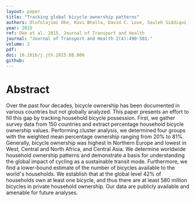 ```yaml
---
layout: paper
title: "Tracking global bicycle ownership patterns"
authors: Olufolajimi Oke, Kavi Bhalla, David C. Love, Sauleh Siddiqui
year: 2015
ref: Oke et al. 2015. Journal of Transport and Health
journal: "Journal of Transport and Health 2(4):490-501."
volume: 2
pdf:
doi: 10.1016/j.jth.2015.08.006
github:
---
```

# Abstract
Over the past four decades, bicycle ownership has been documented in various countries but not globally analyzed. This paper presents an effort to fill this gap by tracking household bicycle possession. First, we gather survey data from 150 countries and extract percentage household bicycle ownership values. Performing cluster analysis, we determined four groups with the weighted mean percentage ownership ranging from 20% to 81%. Generally, bicycle ownership was highest in Northern Europe and lowest in West, Central and North Africa, and Central Asia. We determine worldwide household ownership patterns and demonstrate a basis for understanding the global impact of cycling as a sustainable transit mode. Furthermore, we find a lower-bound estimate of the number of bicycles available to the world׳s households. We establish that at the global level 42% of households own at least one bicycle, and thus there are at least 580 million bicycles in private household ownership. Our data are publicly available and amenable for future analyses.
